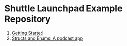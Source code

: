 # Shuttle Launchpad Example Repository

1. [Getting Started](/launchpad-issue-1)
1. [Structs and Enums: A podcast app](/launchpad-issue-2)
